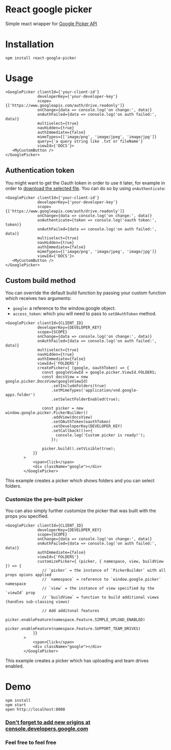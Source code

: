 React google picker
===================
Simple react wrapper for [Google Picker API](https://developers.google.com/picker/docs/)

Installation
============
```
npm install react-google-picker
```

Usage
=====
```
<GooglePicker clientId={'your-client-id'}
              developerKey={'your-developer-key'}
              scope={['https://www.googleapis.com/auth/drive.readonly']}
              onChange={data => console.log('on change:', data)}
              onAuthFailed={data => console.log('on auth failed:', data)}
              multiselect={true}
              navHidden={true}
              authImmediate={false}
              mimeTypes={['image/png', 'image/jpeg', 'image/jpg']}
              query={'a query string like .txt or fileName'}
              viewId={'DOCS'}>
   <MyCustomButton />
</GooglePicker>
```

## Authentication token

You might want to get the Oauth token in order to use it later, for example
in order to [download the selected file](https://developers.google.com/drive/v3/web/manage-downloads).
You can do so by using `onAuthenticate`:

```
<GooglePicker clientId={'your-client-id'}
              developerKey={'your-developer-key'}
              scope={['https://www.googleapis.com/auth/drive.readonly']}
              onChange={data => console.log('on change:', data)}
              onAuthenticate={token => console.log('oauth token:', token)}
              onAuthFailed={data => console.log('on auth failed:', data)}
              multiselect={true}
              navHidden={true}
              authImmediate={false}
              mimeTypes={['image/png', 'image/jpeg', 'image/jpg']}
              viewId={'DOCS'}>
   <MyCustomButton />
</GooglePicker>
```

## Custom build method
You can override the default build function by passing your custom function which receives two arguments:
- `google`: a reference to the window.google object.
- `access_token`: which you will need to pass to `setOAuthToken` method.
```
<GooglePicker clientId={CLIENT_ID}
              developerKey={DEVELOPER_KEY}
              scope={SCOPE}
              onChange={data => console.log('on change:', data)}
              onAuthFailed={data => console.log('on auth failed:', data)}
              multiselect={true}
              navHidden={true}
              authImmediate={false}
              viewId={'FOLDERS'}
              createPicker={ (google, oauthToken) => {
                const googleViewId = google.picker.ViewId.FOLDERS;
                const docsView = new google.picker.DocsView(googleViewId)
                    .setIncludeFolders(true)
                    .setMimeTypes('application/vnd.google-apps.folder')
                    .setSelectFolderEnabled(true);

                const picker = new window.google.picker.PickerBuilder()
                    .addView(docsView)
                    .setOAuthToken(oauthToken)
                    .setDeveloperKey(DEVELOPER_KEY)
                    .setCallback(()=>{
                      console.log('Custom picker is ready!');
                    });

                picker.build().setVisible(true);
            }}
        >
            <span>Click</span>
            <div className="google"></div>
        </GooglePicker>
```
This example creates a picker which shows folders and you can select folders.

### Customize the pre-built picker
You can also simply further customize the picker that was built with the props you specified.
```
<GooglePicker clientId={CLIENT_ID}
              developerKey={DEVELOPER_KEY}
              scope={SCOPE}
              onChange={data => console.log('on change:', data)}
              onAuthFailed={data => console.log('on auth failed:', data)}
              authImmediate={false}
              viewId={'FOLDERS'}
              customizePicker={ (picker, { namespace, view, buildView }) => {
                // `picker` = the instance of `PickerBuilder` with all props opions applied
                // `namespace` = reference to `window.google.picker` namespace
                // `view` = the instance of view specified by the `viewId` prop
                // `buildView` = function to build additional views (handles sub-classing views)

                // Add additonal features
                picker.enableFeature(namespace.Feature.SIMPLE_UPLOAD_ENABLED)
                picker.enableFeature(namespace.Feature.SUPPORT_TEAM_DRIVES)
            }}
        >
            <span>Click</span>
            <div className="google"></div>
        </GooglePicker>
```
This example creates a picker which has uploading and team drives enabled.


Demo
====
```
npm install
npm start
open http://localhost:8080
```

### [Don't forget to add new origins at console.developers.google.com](https://console.developers.google.com)

### Feel free to feel free
